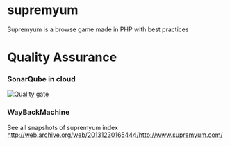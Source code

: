 # supremyum
Supremyum is a browse game made in PHP with best practices

# Quality Assurance
### SonarQube in cloud
[![Quality gate](https://sonarcloud.io/api/project_badges/quality_gate?project=FernandoBontorin_supremyum)](https://sonarcloud.io/dashboard?id=FernandoBontorin_supremyum)

### WayBackMachine
See all snapshots of supremyum index
http://web.archive.org/web/20131230165444/http://www.supremyum.com/